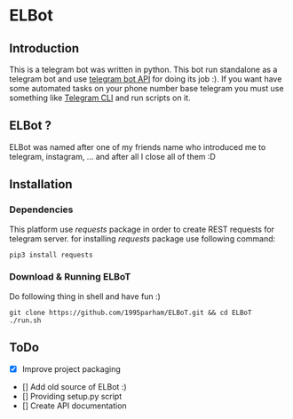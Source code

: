 # ELBot
## Introduction
This is a telegram bot was written in python.
This bot run standalone as a telegram bot and
use [telegram bot API](https://core.telegram.org/bots/api) for doing its job :).
If you want have some automated tasks on your phone number
base telegram you must use something like [Telegram CLI](https://github.com/vysheng/tg) and
run scripts on it.

## ELBot ?
ELBot was named after one of my friends name who introduced me
to telegram, instagram, ... and after all I close all of them :D

## Installation
### Dependencies
This platform use *requests* package in order to create REST requests
for telegram server.
for installing *requests* package use following command:
```shell
pip3 install requests
```
### Download & Running ELBoT
Do following thing in shell and have fun :)
```shell
git clone https://github.com/1995parham/ELBoT.git && cd ELBoT
./run.sh
```
## ToDo
- [x] Improve project packaging
- [] Add old source of ELBot :)
- [] Providing setup.py script
- [] Create API documentation
